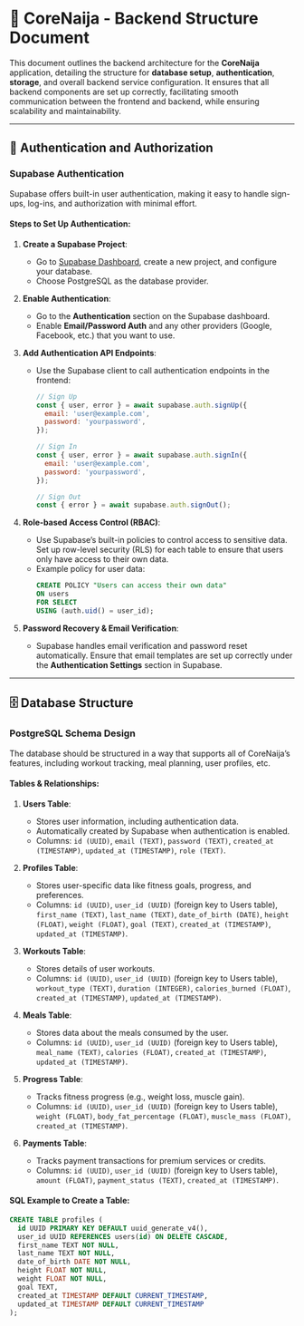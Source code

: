  # 🔧 CoreNaija - Backend Structure Document

This document outlines the backend architecture for the **CoreNaija** application, detailing the structure for **database setup**, **authentication**, **storage**, and overall backend service configuration. It ensures that all backend components are set up correctly, facilitating smooth communication between the frontend and backend, while ensuring scalability and maintainability.

---

## 🔐 Authentication and Authorization

### **Supabase Authentication**
Supabase offers built-in user authentication, making it easy to handle sign-ups, log-ins, and authorization with minimal effort.

#### **Steps to Set Up Authentication**:
1. **Create a Supabase Project**:
   - Go to [Supabase Dashboard](https://app.supabase.io/), create a new project, and configure your database.
   - Choose PostgreSQL as the database provider.

2. **Enable Authentication**:
   - Go to the **Authentication** section on the Supabase dashboard.
   - Enable **Email/Password Auth** and any other providers (Google, Facebook, etc.) that you want to use.

3. **Add Authentication API Endpoints**:
   - Use the Supabase client to call authentication endpoints in the frontend:
     ```javascript
     // Sign Up
     const { user, error } = await supabase.auth.signUp({
       email: 'user@example.com',
       password: 'yourpassword',
     });

     // Sign In
     const { user, error } = await supabase.auth.signIn({
       email: 'user@example.com',
       password: 'yourpassword',
     });

     // Sign Out
     const { error } = await supabase.auth.signOut();
     ```

4. **Role-based Access Control (RBAC)**:
   - Use Supabase’s built-in policies to control access to sensitive data. Set up row-level security (RLS) for each table to ensure that users only have access to their own data.
   - Example policy for user data:
     ```sql
     CREATE POLICY "Users can access their own data"
     ON users
     FOR SELECT
     USING (auth.uid() = user_id);
     ```

5. **Password Recovery & Email Verification**:
   - Supabase handles email verification and password reset automatically. Ensure that email templates are set up correctly under the **Authentication Settings** section in Supabase.

---

## 🗄️ Database Structure

### **PostgreSQL Schema Design**
The database should be structured in a way that supports all of CoreNaija’s features, including workout tracking, meal planning, user profiles, etc.

#### **Tables & Relationships**:

1. **Users Table**:
   - Stores user information, including authentication data.
   - Automatically created by Supabase when authentication is enabled.
   - Columns: `id (UUID)`, `email (TEXT)`, `password (TEXT)`, `created_at (TIMESTAMP)`, `updated_at (TIMESTAMP)`, `role (TEXT)`.

2. **Profiles Table**:
   - Stores user-specific data like fitness goals, progress, and preferences.
   - Columns: `id (UUID)`, `user_id (UUID)` (foreign key to Users table), `first_name (TEXT)`, `last_name (TEXT)`, `date_of_birth (DATE)`, `height (FLOAT)`, `weight (FLOAT)`, `goal (TEXT)`, `created_at (TIMESTAMP)`, `updated_at (TIMESTAMP)`.

3. **Workouts Table**:
   - Stores details of user workouts.
   - Columns: `id (UUID)`, `user_id (UUID)` (foreign key to Users table), `workout_type (TEXT)`, `duration (INTEGER)`, `calories_burned (FLOAT)`, `created_at (TIMESTAMP)`, `updated_at (TIMESTAMP)`.

4. **Meals Table**:
   - Stores data about the meals consumed by the user.
   - Columns: `id (UUID)`, `user_id (UUID)` (foreign key to Users table), `meal_name (TEXT)`, `calories (FLOAT)`, `created_at (TIMESTAMP)`, `updated_at (TIMESTAMP)`.

5. **Progress Table**:
   - Tracks fitness progress (e.g., weight loss, muscle gain).
   - Columns: `id (UUID)`, `user_id (UUID)` (foreign key to Users table), `weight (FLOAT)`, `body_fat_percentage (FLOAT)`, `muscle_mass (FLOAT)`, `created_at (TIMESTAMP)`.

6. **Payments Table**:
   - Tracks payment transactions for premium services or credits.
   - Columns: `id (UUID)`, `user_id (UUID)` (foreign key to Users table), `amount (FLOAT)`, `payment_status (TEXT)`, `created_at (TIMESTAMP)`.

#### **SQL Example to Create a Table**:
```sql
CREATE TABLE profiles (
  id UUID PRIMARY KEY DEFAULT uuid_generate_v4(),
  user_id UUID REFERENCES users(id) ON DELETE CASCADE,
  first_name TEXT NOT NULL,
  last_name TEXT NOT NULL,
  date_of_birth DATE NOT NULL,
  height FLOAT NOT NULL,
  weight FLOAT NOT NULL,
  goal TEXT,
  created_at TIMESTAMP DEFAULT CURRENT_TIMESTAMP,
  updated_at TIMESTAMP DEFAULT CURRENT_TIMESTAMP
);
